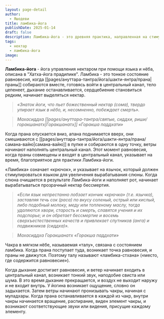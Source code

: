 ```yaml
---
layout: page-detail
author:
  - Яшодеви
title: ламбика-йога
publishDate: 2025-01-14
draft: false
description: Ламбика-йога - это древняя практика, направленная на стимулирование энергетических процессов через работу с языком, мягким нёбом и центральным энергетическим каналом (сушумна-нади). Её цель - пробуждение божественного нектара (амриты), соединение пранических потоков и достижение состояния бессмертия (дживанмукти).
tags:
  - нектар
  - ламбика-йога
image:
---
```

**Ламбика-йога** - йога управления нектаром при помощи языка и нёба, описана в "Хатха-йога прадипике". Ламбика - это тонкое состояние равновесия, когда [[pages/ануттара-тантра/йога/шакти-янтра/прана|праны]] собираются вместе, готовясь войти в центральный канал, тело цепенеет, дыхание останавливается, сердцебиение становиться редким, начинает выделяться нектар.

>*«Знаток йоги, что пьет божественный нектар (сома), твердо упирает язык в нёбо, и, несомненно, побеждает смерть».*
 
>*Махасиддха [[pages/ануттара-тантра/святые, сиддхи, риши/горакшанатх|Горакшанатх]] «Горакша паддхати»*

Когда прана опускается вниз, апана поднимается вверх, они смешиваются с [[pages/ануттара-тантра/йога/шакти-янтра/прана/самана-вайю|самана-вайю]] в пупке и собираются в одну точку, ветры начинают наполнять центральный канал. Этот момент равновесия, когда праны совмещены и входят в центральный канал, указывает на время, благоприятное для практики Ламбика-йоги. 

«Ламбика» означает «крючок», и указывает на язычок, который должен стимулироваться языком для увеличения вырабатывания слюны. Когда слюна очищается в результате Ламбика-йоги и наполняет рот, начинает вырабатываться прозрачный нектар бессмертия. 

>*«Если язык непрестанно лобзает кончик «крючка» (т.е. язычка), заставляя течь сок (раса) по вкусу соленый, острый или кислый, либо подобный молоку, меду или топленому маслу, тогда удаляются хвори, старость и смерть, славятся учения и их подспорье; и он обретает бессмертие и восемь сверхъестественных качеств и привлекает спутников (анга) и подвижников (сиддха)».*

>*Махасиддха Горакшанатх «Горакша паддхати»*

Чакра в мягком нёбе, называемая «талу», связана с состоянием ламбика. Когда прана поступает туда, возникает точка равновесия, и праны не движутся. Поэтому талу называют «ламбика-стхана» («место, где содержится равновесие»). 

Когда дыхание достигает равновесия, и ветер начинает входить в центральный канал, возникает тонкий звук, наподобие свиста или шума. В это время дыхание прекращается, и воздух не выходит наружу и не входит внутрь. У йогина возникает ощущение, словно он задыхается. Затем ветры начинают пронизывать чакры, начиная с муладхары. Когда прана останавливается в каждой из чакр, внутри чакры начинается вращение, распирание, виден элемент чакры, и возникают соответствующие звуки или видения, присущие каждому элементу. 